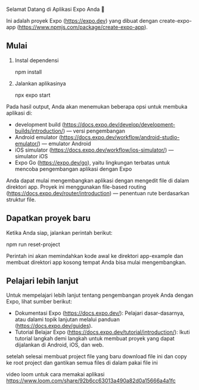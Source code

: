 Selamat Datang di Aplikasi Expo Anda 👋

Ini adalah proyek Expo (https://expo.dev) yang dibuat dengan create-expo-app (https://www.npmjs.com/package/create-expo-app).

## Mulai

1. Instal dependensi

   npm install

2. Jalankan aplikasinya

   npx expo start

Pada hasil output, Anda akan menemukan beberapa opsi untuk membuka aplikasi di:

- development build (https://docs.expo.dev/develop/development-builds/introduction/) — versi pengembangan
- Android emulator (https://docs.expo.dev/workflow/android-studio-emulator/) — emulator Android
- iOS simulator (https://docs.expo.dev/workflow/ios-simulator/) — simulator iOS
- Expo Go (https://expo.dev/go), yaitu lingkungan terbatas untuk mencoba pengembangan aplikasi dengan Expo

Anda dapat mulai mengembangkan aplikasi dengan mengedit file di dalam direktori app. Proyek ini menggunakan file-based routing (https://docs.expo.dev/router/introduction) — penentuan rute berdasarkan struktur file.

## Dapatkan proyek baru

Ketika Anda siap, jalankan perintah berikut:

   npm run reset-project

Perintah ini akan memindahkan kode awal ke direktori app-example dan membuat direktori app kosong tempat Anda bisa mulai mengembangkan.

## Pelajari lebih lanjut

Untuk mempelajari lebih lanjut tentang pengembangan proyek Anda dengan Expo, lihat sumber berikut:

- Dokumentasi Expo (https://docs.expo.dev/): Pelajari dasar-dasarnya, atau dalami topik lanjutan melalui panduan (https://docs.expo.dev/guides).
- Tutorial Belajar Expo (https://docs.expo.dev/tutorial/introduction/): Ikuti tutorial langkah demi langkah untuk membuat proyek yang dapat dijalankan di Android, iOS, dan web.


setelah selesai membuat project file yang baru download file ini dan copy ke root project dan gantikan semua files di dalam pakai file ini

video loom untuk cara memakai aplikasi https://www.loom.com/share/92b6cc63013a490a82d0a15666a4a1fc
